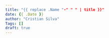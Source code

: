 ```yaml
---
title: "{{ replace .Name "-" " " | title }}"
date: {{ .Date }}
author: "Cristian Silva"
Tags: []
draft: true
---
```


